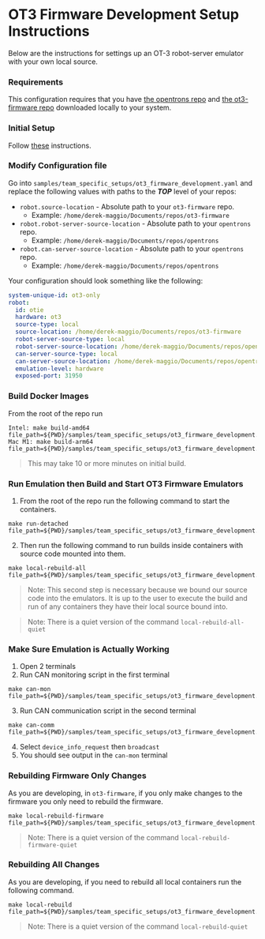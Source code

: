 # OT3 Firmware Development Setup Instructions

Below are the instructions for settings up an OT-3 robot-server emulator with your own local source.

### Requirements

This configuration requires that you have [the opentrons repo](https://github.com/Opentrons/opentrons) and
[the ot3-firmware repo](https://github.com/Opentrons/ot3-firmware) downloaded locally to your system.

### Initial Setup

Follow [these](https://github.com/Opentrons/opentrons-emulation/blob/main/README.md#initial-configuration) instructions.

### Modify Configuration file

Go into `samples/team_specific_setups/ot3_firmware_development.yaml` and replace the following values with paths to the
**_TOP_** level of your repos:

- `robot.source-location` - Absolute path to your `ot3-firmware` repo.
  - Example: `/home/derek-maggio/Documents/repos/ot3-firmware`
- `robot.robot-server-source-location` - Absolute path to your `opentrons` repo.
  - Example: `/home/derek-maggio/Documents/repos/opentrons`
- `robot.can-server-source-location` - Absolute path to your `opentrons` repo.
  - Example: `/home/derek-maggio/Documents/repos/opentrons`

Your configuration should look something like the following:

```yaml
system-unique-id: ot3-only
robot:
  id: otie
  hardware: ot3
  source-type: local
  source-location: /home/derek-maggio/Documents/repos/ot3-firmware
  robot-server-source-type: local
  robot-server-source-location: /home/derek-maggio/Documents/repos/opentrons
  can-server-source-type: local
  can-server-source-location: /home/derek-maggio/Documents/repos/opentrons
  emulation-level: hardware
  exposed-port: 31950
```

### Build Docker Images

From the root of the repo run

```
Intel: make build-amd64 file_path=${PWD}/samples/team_specific_setups/ot3_firmware_development.yaml
Mac M1: make build-arm64 file_path=${PWD}/samples/team_specific_setups/ot3_firmware_development.yaml
```

> This may take 10 or more minutes on initial build.

### Run Emulation then Build and Start OT3 Firmware Emulators

1. From the root of the repo run the following command to start the containers.

```shell
make run-detached file_path=${PWD}/samples/team_specific_setups/ot3_firmware_development.yaml
```

2. Then run the following command to run builds inside containers with source code mounted into them.

```shell
make local-rebuild-all file_path=${PWD}/samples/team_specific_setups/ot3_firmware_development.yaml
```

> Note: This second step is necessary because we bound our source code into the emulators. It is up to the user to execute the build and run of any containers they have their local source bound into.

> Note: There is a quiet version of the command `local-rebuild-all-quiet`

### Make Sure Emulation is Actually Working

1. Open 2 terminals
1. Run CAN monitoring script in the first terminal

```shell
make can-mon file_path=${PWD}/samples/team_specific_setups/ot3_firmware_development.yaml
```

3. Run CAN communication script in the second terminal

```shell
make can-comm file_path=${PWD}/samples/team_specific_setups/ot3_firmware_development.yaml
```

4. Select `device_info_request` then `broadcast`
1. You should see output in the `can-mon` terminal

### Rebuilding Firmware Only Changes

As you are developing, in `ot3-firmware`, if you only make changes to the firmware you only need to rebuild the
firmware.

```shell
make local-rebuild-firmware file_path=${PWD}/samples/team_specific_setups/ot3_firmware_development.yaml
```

> Note: There is a quiet version of the command `local-rebuild-firmware-quiet`

### Rebuilding All Changes

As you are developing, if you need to rebuild all local containers run the following command.

```shell
make local-rebuild file_path=${PWD}/samples/team_specific_setups/ot3_firmware_development.yaml
```

> Note: There is a quiet version of the command `local-rebuild-quiet`
